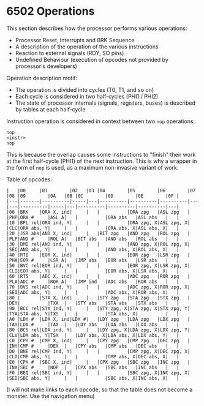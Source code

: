 # 6502 Operations

This section describes how the processor performs various operations:
- Processor Reset, Interrupts and BRK Sequence
- A description of the operation of the various instructions
- Reaction to external signals (RDY, SO pins)
- Undefined Behaviour (execution of opcodes not provided by processor's developers)

Operation description motif:
- The operation is divided into cycles (T0, T1, and so on)
- Each cycle is considered in two half-cycles (PHI1 / PHI2)
- The state of processor internals (signals, registers, buses) is described by tables at each half-cycle

Instruction operation is considered in context between two `nop` operations:

```
nop
<instr>
nop
```

This is because the overlap causes some instructions to "finish" their work at the first half-сycle (PHI1) of the next instruction.
This is why a wrapper in the form of `nop` is used, as a maximum non-invasive variant of work.

Table of opcodes:

```
|   |00     |01        |02   |03 |04        |05        |06        |07 |08 |09        |0A   |0B |0C        |0D        |0E        |0F |
|---|-------|----------|-----|---|----------|----------|----------|---|---|----------|-----|---|----------|----------|----------|---|
|00 |BRK    |ORA X, ind|     |   |          |ORA zpg   |ASL zpg   |   |PHP|ORA #     |ASL A|   |          |ORA abs   |ASL abs   |   |
|10 |BPL rel|ORA ind, Y|     |   |          |ORA zpg, X|ASL zpg, X|   |CLC|ORA abs, Y|     |   |          |ORA abs, X|ASL abs, X|   |
|20 |JSR abs|AND X, ind|     |   |BIT zpg   |AND zpg   |ROL zpg   |   |PLP|AND #     |ROL A|   |BIT abs   |AND abs   |ROL abs   |   |
|30 |BMI rel|AND ind, Y|     |   |          |AND zpg, X|ROL zpg, X|   |SEC|AND abs, Y|     |   |          |AND abs, X|ROL abs, X|   |
|40 |RTI    |EOR X, ind|     |   |          |EOR zpg   |LSR zpg   |   |PHA|EOR #     |LSR A|   |JMP abs   |EOR abs   |LSR abs   |   |
|50 |BVC rel|EOR ind, Y|     |   |          |EOR zpg, X|LSR zpg, X|   |CLI|EOR abs, Y|     |   |          |EOR abs, X|LSR abs, X|   |
|60 |RTS    |ADC X, ind|     |   |          |ADC zpg   |ROR zpg   |   |PLA|ADC #     |ROR A|   |JMP ind   |ADC abs   |ROR abs   |   |
|70 |BVS rel|ADC ind, Y|     |   |          |ADC zpg, X|ROR zpg, X|   |SEI|ADC abs, Y|     |   |          |ADC abs, X|ROR abs, X|   |
|80 |       |STA X, ind|     |   |STY zpg   |STA zpg   |STX zpg   |   |DEY|          |TXA  |   |STY abs   |STA abs   |STX abs   |   |
|90 |BCC rel|STA ind, Y|     |   |STY zpg, X|STA zpg, X|STX zpg, Y|   |TYA|STA abs, Y|TXS  |   |          |STA abs, X|          |   |
|A0 |LDY #  |LDA X, ind|LDX #|   |LDY zpg   |LDA zpg   |LDX zpg   |   |TAY|LDA #     |TAX  |   |LDY abs   |LDA abs   |LDX abs   |   |
|B0 |BCS rel|LDA ind, Y|     |   |LDY zpg, X|LDA zpg, X|LDX zpg, Y|   |CLV|LDA abs, Y|TSX  |   |LDY abs, X|LDA abs, X|LDX abs, Y|   |
|C0 |CPY #  |CMP X, ind|     |   |CPY zpg   |CMP zpg   |DEC zpg   |   |INY|CMP #     |DEX  |   |CPY abs   |CMP abs   |DEC abs   |   |
|D0 |BNE rel|CMP ind, Y|     |   |          |CMP zpg, X|DEC zpg, X|   |CLD|CMP abs, Y|     |   |          |CMP abs, X|DEC abs, X|   |
|E0 |CPX #  |SBC X, ind|     |   |CPX zpg   |SBC zpg   |INC zpg   |   |INX|SBC #     |NOP  |   |CPX abs   |SBC abs   |INC abs   |   |
|F0 |BEQ rel|SBC ind, Y|     |   |          |SBC zpg, X|INC zpg, X|   |SED|SBC abs, Y|     |   |          |SBC abs, X|INC abs, X|   |
```

(I will not make links to each opcode, so that the table does not become a monster. Use the navigation menu)
